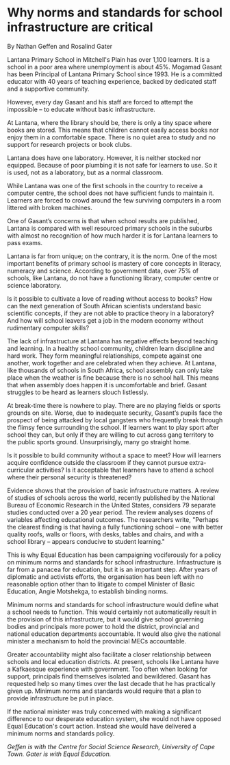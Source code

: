# Why norms and standards for school infrastructure are critical


By Nathan Geffen and Rosalind Gater


Lantana Primary School in Mitchell's Plain has over 1,100 learners. It is a school in a poor area where unemployment is about 45%. Mogamad Gasant has been Principal of Lantana Primary School since 1993. He is a committed educator with 40 years of teaching experience, backed by dedicated staff and a supportive community. 


However, every day Gasant and his staff are forced to attempt the impossible – to educate without basic infrastructure.


At Lantana, where the library should be, there is only a tiny space where books are stored. This means that children cannot easily access books nor enjoy them in a comfortable space. There is no quiet area to study and no support for research projects or book clubs.


Lantana does have one laboratory. However, it is neither stocked nor equipped. Because of poor plumbing it is not safe for learners to use. So it is used, not as a laboratory, but as a normal classroom.


While Lantana was one of the first schools in the country to receive a computer centre, the school does not have sufficient funds to maintain it. Learners are forced to crowd around the few surviving computers in a room littered with broken machines.


One of Gasant’s concerns is that when school results are published, Lantana is compared with well resourced primary schools in the suburbs with almost no recognition of how much harder it is for Lantana learners to pass exams.


Lantana is far from unique; on the contrary, it is the norm. One of the most important benefits of primary school is mastery of core concepts in literacy, numeracy and science. According to government data, over 75% of schools, like Lantana, do not have a functioning library, computer centre or science laboratory.


Is it possible to cultivate a love of reading without access to books? How can the next generation of South African scientists understand basic scientific concepts, if they are not able to practice theory in a laboratory? And how will school leavers get a job in the modern economy without rudimentary computer skills?


The lack of infrastructure at Lantana has negative effects beyond teaching and learning. In a healthy school community, children learn discipline and hard work. They form meaningful relationships, compete against one another, work together and are celebrated when they achieve. At Lantana, like thousands of schools in South Africa, school assembly can only take place when the weather is fine because there is no school hall. This means that when assembly does happen it is uncomfortable and brief. Gasant struggles to be heard as learners slouch listlessly.


At break-time there is nowhere to play. There are no playing fields or sports grounds on site. Worse, due to inadequate security, Gasant’s pupils face the prospect of being attacked by local gangsters who frequently break through the flimsy fence surrounding the school. If learners want to play sport after school they can, but only if they are willing to cut across gang territory to the public sports ground. Unsurprisingly, many go straight home.


Is it possible to build community without a space to meet? How will learners acquire confidence outside the classroom if they cannot pursue extra-curricular activities? Is it acceptable that learners have to attend a school where their personal security is threatened?


Evidence shows that the provision of basic infrastructure matters. A review of studies of schools across the world, recently published by the National Bureau of Economic Research in the United States, considers 79 separate studies conducted over a 20 year period. The review analyses dozens of variables affecting educational outcomes. The researchers write, "Perhaps the clearest finding is that having a fully functioning school – one with better quality roofs, walls or floors, with desks, tables and chairs, and with a school library – appears conducive to student learning."


This is why Equal Education has been campaigning vociferously for a policy on minimum norms and standards for school infrastructure. Infrastructure is far from a panacea for education, but it is an important step. After years of diplomatic and activists efforts, the organisation has been left with no reasonable option other than to litigate to compel Minister of Basic Education, Angie Motshekga, to establish binding norms.


Minimum norms and standards for school infrastructure would define what a school needs to function. This would certainly not automatically result in the provision of this infrastructure, but it would give school governing bodies and principals more power to hold the district, provincial and national education departments accountable. It would also give the national minister a mechanism to hold the provincial MECs accountable.


Greater accountability might also facilitate a closer relationship between schools and local education districts. At present, schools like Lantana have a Kafkaesque experience with government. Too often when looking for support, principals find themselves isolated and bewildered. Gasant has requested help so many times over the last decade that he has practically given up. Minimum norms and standards would require that a plan to provide infrastructure be put in place.


If the national minister was truly concerned with making a significant difference to our desperate education system, she would not have opposed Equal Education's court action. Instead she would have delivered a minimum norms and standards policy.


*Geffen is with the Centre for Social Science Research, University of Cape Town. Gater is with Equal Education.*
